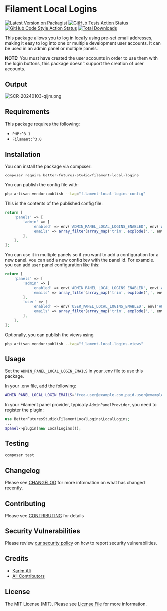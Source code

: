 # Filament Local Logins

[![Latest Version on Packagist](https://img.shields.io/packagist/v/better-futures-studio/filament-local-logins.svg?style=flat-square)](https://packagist.org/packages/better-futures-studio/filament-local-logins)
[![GitHub Tests Action Status](https://img.shields.io/github/actions/workflow/status/better-futures-studio/filament-local-logins/run-tests.yml?branch=main&label=tests&style=flat-square)](https://github.com/better-futures-studio/filament-local-logins/actions?query=workflow%3Arun-tests+branch%3Amain)
[![GitHub Code Style Action Status](https://img.shields.io/github/actions/workflow/status/better-futures-studio/filament-local-logins/fix-php-code-style-issues.yml?branch=main&label=code%20style&style=flat-square)](https://github.com/better-futures-studio/filament-local-logins/actions?query=workflow%3A"Fix+PHP+code+style+issues"+branch%3Amain)
[![Total Downloads](https://img.shields.io/packagist/dt/better-futures-studio/filament-local-logins.svg?style=flat-square)](https://packagist.org/packages/better-futures-studio/filament-local-logins)

This package allows you to log in locally using pre-set email addresses, making it easy to log into one or multiple development user accounts. It can be used in an admin panel or multiple panels.

**NOTE:** You must have created the user accounts in order to use them with the login buttons, this package doesn't support the creation of user accounts.

## Output

![SCR-20240103-qijm.png](https://i.postimg.cc/bYW7M5MZ/SCR-20240103-qijm.png)

## Requirements

This package requires the following:

- `PHP:^8.1`
- `Filament:^3.0`

## Installation

You can install the package via composer:

```bash
composer require better-futures-studio/filament-local-logins
```

You can publish the config file with:

```bash
php artisan vendor:publish --tag="filament-local-logins-config"
```

This is the contents of the published config file:

```php
return [
    'panels' => [
        'admin' => [
            'enabled' => env('ADMIN_PANEL_LOCAL_LOGINS_ENABLED', env('APP_ENV') === 'local'),
            'emails' => array_filter(array_map('trim', explode(',', env('ADMIN_PANEL_LOCAL_LOGIN_EMAILS', '')))),
        ],
    ],
];
```

You can use it in multiple panels so if you want to add a configuration for a new panel, you can add a new config key with the panel id. For example, you can add `user` panel configuration like this:

```php
return [
    'panels' => [
        'admin' => [
            'enabled' => env('ADMIN_PANEL_LOCAL_LOGINS_ENABLED', env('APP_ENV') === 'local'),
            'emails' => array_filter(array_map('trim', explode(',', env('ADMIN_PANEL_LOCAL_LOGIN_EMAILS', '')))),
        ],
        'user' => [
            'enabled' => env('USER_PANEL_LOCAL_LOGINS_ENABLED', env('APP_ENV') === 'local'),
            'emails' => array_filter(array_map('trim', explode(',', env('USER_PANEL_LOCAL_LOGIN_EMAILS', '')))),
        ],
    ],
];
```

Optionally, you can publish the views using

```bash
php artisan vendor:publish --tag="filament-local-logins-views"
```

## Usage

Set the `ADMIN_PANEL_LOCAL_LOGIN_EMAILS` in your .env file to use this package.

In your .env file, add the following:

```bash
ADMIN_PANEL_LOCAL_LOGIN_EMAILS="free-user@example.com,paid-user@example.com" # Provide a comma-separated list of emails that can log in locally
```

In your Filament panel provider, typically `AdminPanelProvider`, you need to register the plugin:

```php
use BetterFuturesStudio\FilamentLocalLogins\LocalLogins;
...
$panel->plugin(new LocalLogins());
```

## Testing

```bash
composer test
```

## Changelog

Please see [CHANGELOG](CHANGELOG.md) for more information on what has changed recently.

## Contributing

Please see [CONTRIBUTING](CONTRIBUTING.md) for details.

## Security Vulnerabilities

Please review [our security policy](../../security/policy) on how to report security vulnerabilities.

## Credits

- [Karim Ali](https://github.com/better-futures-studio)
- [All Contributors](../../contributors)

## License

The MIT License (MIT). Please see [License File](LICENSE.md) for more information.
